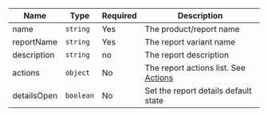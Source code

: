| Name        | Type      | Required | Description                                                  |
| ----------- | --------- | -------- | ------------------------------------------------------------ |
| name        | `string`  | Yes      | The product/report name                                      |
| reportName  | `string`  | Yes      | The report variant name                                      |
| description | `string`  | no       | The report description                                       |
| actions     | `object`  | No       | The report actions list. See [Actions]()                     |
| detailsOpen | `boolean` | No       | Set the report details default state                         |
